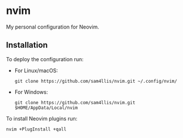 # nvim

My personal configuration for Neovim.

## Installation

To deploy the configuration run:

* For Linux/macOS:

  ```
  git clone https://github.com/sam4llis/nvim.git ~/.config/nvim/
  ```

* For Windows:

  ```
  git clone https://github.com/sam4llis/nvim.git $HOME/AppData/Local/nvim
  ```

To install Neovim plugins run:

```
nvim +PlugInstall +qall
```
